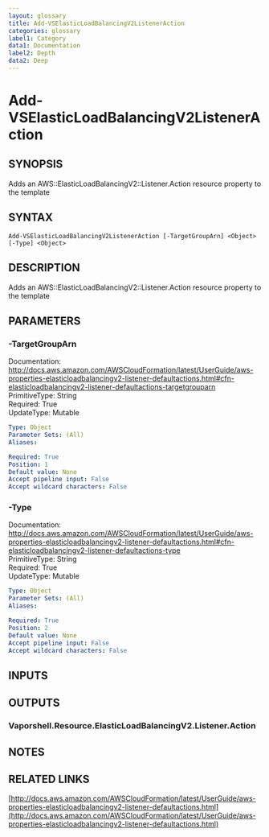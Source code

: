 ```yaml
---
layout: glossary
title: Add-VSElasticLoadBalancingV2ListenerAction
categories: glossary
label1: Category
data1: Documentation
label2: Depth
data2: Deep
---
```


# Add-VSElasticLoadBalancingV2ListenerAction

## SYNOPSIS
Adds an AWS::ElasticLoadBalancingV2::Listener.Action resource property to the template

## SYNTAX

```
Add-VSElasticLoadBalancingV2ListenerAction [-TargetGroupArn] <Object> [-Type] <Object>
```

## DESCRIPTION
Adds an AWS::ElasticLoadBalancingV2::Listener.Action resource property to the template

## PARAMETERS

### -TargetGroupArn
Documentation: http://docs.aws.amazon.com/AWSCloudFormation/latest/UserGuide/aws-properties-elasticloadbalancingv2-listener-defaultactions.html#cfn-elasticloadbalancingv2-listener-defaultactions-targetgrouparn    
PrimitiveType: String    
Required: True    
UpdateType: Mutable

```yaml
Type: Object
Parameter Sets: (All)
Aliases: 

Required: True
Position: 1
Default value: None
Accept pipeline input: False
Accept wildcard characters: False
```

### -Type
Documentation: http://docs.aws.amazon.com/AWSCloudFormation/latest/UserGuide/aws-properties-elasticloadbalancingv2-listener-defaultactions.html#cfn-elasticloadbalancingv2-listener-defaultactions-type    
PrimitiveType: String    
Required: True    
UpdateType: Mutable

```yaml
Type: Object
Parameter Sets: (All)
Aliases: 

Required: True
Position: 2
Default value: None
Accept pipeline input: False
Accept wildcard characters: False
```

## INPUTS

## OUTPUTS

### Vaporshell.Resource.ElasticLoadBalancingV2.Listener.Action

## NOTES

## RELATED LINKS

[http://docs.aws.amazon.com/AWSCloudFormation/latest/UserGuide/aws-properties-elasticloadbalancingv2-listener-defaultactions.html](http://docs.aws.amazon.com/AWSCloudFormation/latest/UserGuide/aws-properties-elasticloadbalancingv2-listener-defaultactions.html)

